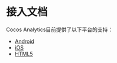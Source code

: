# 接入文档

Cocos Analytics目前提供了以下平台的支持：

- [Android](manual_android.md)
- [iOS](manual_ios.md)
- [HTML5](manual_h5.md)

